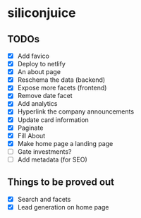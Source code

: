 # siliconjuice

## TODOs

- [x] Add favico
- [x] Deploy to netlify
- [x] An about page
- [x] Reschema the data (backend)
- [x] Expose more facets (frontend)
- [x] Remove date facet
- [x] Add analytics
- [x] Hyperlink the company announcements
- [x] Update card information
- [x] Paginate
- [x] Fill About
- [x] Make home page a landing page
- [ ] Gate investments?
- [ ] Add metadata (for SEO)

## Things to be proved out

- [x] Search and facets
- [x] Lead generation on home page
